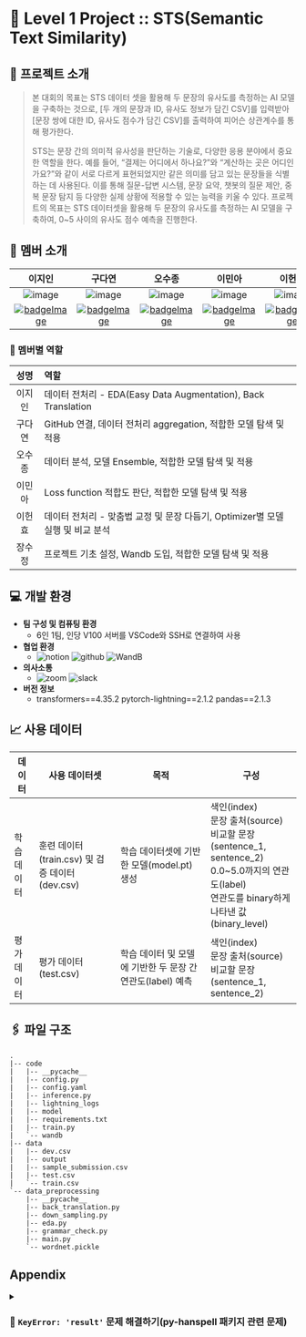 
# 👋 Level 1 Project :: STS(Semantic Text Similarity)

## 📕 프로젝트 소개
> 본 대회의 목표는 STS 데이터 셋을 활용해 두 문장의 유사도를 측정하는 AI 모델을 구축하는 것으로, [두 개의 문장과 ID, 유사도 정보가 담긴 CSV]를 입력받아 [문장 쌍에 대한 ID, 유사도 점수가 담긴 CSV]를 출력하여 피어슨 상관계수를 통해 평가한다.
> 
> STS는 문장 간의 의미적 유사성을 판단하는 기술로, 다양한 응용 분야에서 중요한 역할을 한다. 예를 들어, “결제는 어디에서 하나요?”와 “계산하는 곳은 어디인가요?”와 같이 서로 다르게 표현되었지만 같은 의미를 담고 있는 문장들을 식별하는 데 사용된다. 이를 통해 질문-답변 시스템, 문장 요약, 챗봇의 질문 제안, 중복 문장 탐지 등 다양한 실제 상황에 적용할 수 있는 능력을 키울 수 있다.
프로젝트의 목표는 STS 데이터셋을 활용해 두 문장의 유사도를 측정하는 AI 모델을 구축하여, 0~5 사이의 유사도 점수 예측을 진행한다.

## 🐣 멤버 소개
|이지인|구다연|오수종|이민아|이헌효|장수정|
|:---:|:---:|:---:|:---:|:---:|:---:|
|![image](https://github.com/boostcampaitech6/level1-semantictextsimilarity-nlp-07/assets/153268935/0ee055b6-c879-4e89-a3a8-9a20990e4300)|![image](https://github.com/boostcampaitech6/level1-semantictextsimilarity-nlp-07/assets/153268935/31e9fe6c-c4e3-4aa0-bab9-76c6b58d7030)|![image](https://github.com/boostcampaitech6/level1-semantictextsimilarity-nlp-07/assets/153268935/443f2311-9605-4780-aeb8-5e16765f2d79)|![image](https://github.com/boostcampaitech6/level1-semantictextsimilarity-nlp-07/assets/153268935/f30af8f0-d693-42c7-a8d0-8b62ca3ef493)|![image](https://github.com/boostcampaitech6/level1-semantictextsimilarity-nlp-07/assets/153268935/854d4d70-6dcc-44ca-997b-dd63877b4e2f)|![image](https://github.com/boostcampaitech6/level1-semantictextsimilarity-nlp-07/assets/153268935/454b7a79-271a-4785-a005-de07b0e1dd2a)|
|[![badgeImage](https://img.shields.io/badge/github-181717?style=flat-square&logo=github&logoColor=white)](https://github.com/Boribori12)|[![badgeImage](https://img.shields.io/badge/github-181717?style=flat-square&logo=github&logoColor=white)](https://github.com/9ooDa)|[![badgeImage](https://img.shields.io/badge/github-181717?style=flat-square&logo=github&logoColor=white)](https://github.com/suta777)|[![badgeImage](https://img.shields.io/badge/github-181717?style=flat-square&logo=github&logoColor=white)](https://github.com/minari1505)|[![badgeImage](https://img.shields.io/badge/github-181717?style=flat-square&logo=github&logoColor=white)](https://github.com/AlpacaParker4592)|[![badgeImage](https://img.shields.io/badge/github-181717?style=flat-square&logo=github&logoColor=white)](https://github.com/jo9392)|

### 🐥 멤버별 역할
|성명|역할|
|:--:|:---|
|이지인|데이터 전처리 - EDA(Easy Data Augmentation), Back Translation|
|구다연|GitHub 연결, 데이터 전처리 aggregation, 적합한 모델 탐색 및 적용|
|오수종|데이터 분석, 모델 Ensemble, 적합한 모델 탐색 및 적용|
|이민아|Loss function 적합도 판단, 적합한 모델 탐색 및 적용|
|이헌효|데이터 전처리 - 맞춤법 교정 및 문장 다듬기, Optimizer별 모델 실행 및 비교 분석|
|장수정|프로젝트 기초 설정, Wandb 도입, 적합한 모델 탐색 및 적용|

## 💻 개발 환경
- **팀 구성 및 컴퓨팅 환경**
  - 6인 1팀, 인당 V100 서버를 VSCode와 SSH로 연결하여 사용
- **협업 환경**
  - ![notion](https://img.shields.io/badge/Notion-FFFFFF?style=flat-square&logo=Notion&logoColor=black) ![github](https://img.shields.io/badge/Github-181717?style=flat-square&logo=Github&logoColor=white) ![WandB](https://img.shields.io/badge/WeightsandBiases-FFBE00?style=flat-square&logo=WeightsandBiases&logoColor=white)
- **의사소통**
  - ![zoom](https://img.shields.io/badge/Zoom-0B5CFF?style=flat-square&logo=Zoom&logoColor=white) ![slack](https://img.shields.io/badge/Slack-4A154B?style=flat-square&logo=Slack&logoColor=white)
- **버전 정보**
  - transformers==4.35.2 pytorch-lightning==2.1.2 pandas==2.1.3
  
## 📈 사용 데이터
|데이터|사용 데이터셋|목적|구성|
|---|---|---|---|
|학습 데이터|훈련 데이터(train.csv) 및 검증 데이터(dev.csv)|학습 데이터셋에 기반한 모델(model.pt) 생성|색인(index)<br>문장 출처(source)<br>비교할 문장(sentence_1, sentence_2)<br>0.0~5.0까지의 연관도(label)<br>연관도를 binary하게 나타낸 값(binary_level)|
|평가 데이터|평가 데이터(test.csv)|학습 데이터 및 모델에 기반한 두 문장 간 연관도(label) 예측|색인(index)<br>문장 출처(source)<br>비교할 문장(sentence_1, sentence_2)|

## 🖇️ 파일 구조
```
.
|-- code
|   |-- __pycache__
|   |-- config.py
|   |-- config.yaml
|   |-- inference.py
|   |-- lightning_logs
|   |-- model
|   |-- requirements.txt
|   |-- train.py
|   `-- wandb
|-- data
|   |-- dev.csv
|   |-- output
|   |-- sample_submission.csv
|   |-- test.csv
|   `-- train.csv
`-- data_preprocessing
    |-- __pycache__
    |-- back_translation.py
    |-- down_sampling.py
    |-- eda.py
    |-- grammar_check.py
    |-- main.py
    `-- wordnet.pickle
```

## Appendix
<details><summary>
  
  ### 🔧 ```KeyError: 'result'``` 문제 해결하기(py-hanspell 패키지 관련 문제)
  
  </summary>
  
#### 원인

* 네이버 맞춤법 검사기가 업데이트되어 패키지 차원에서 ```passportKey```와 ```callback``` 변수를 제공해야 하지만, py-hanspell 패키지가 업데이트되지 않아 발생한 문제

#### 해결 방법

1. ```.../lib/python3.10/site-packages/hanspell/spell_checker.py``` 부분을 ```Ctrl``` + 클릭하여 패키지 파일 들어가기
2. 네이버 맞춤법 검사기에서 ```passportKey```, ```_callback``` 변수값을 copy하기
3. ```spell_checker.py``` 패키지 파일 수정하기

    1. 개발자 툴을 지원하는 브라우저(예: Chrome)로 [네이버 맞춤법 검사기 링크](https://search.naver.com/search.naver?where=nexearch&query=%EB%84%A4%EC%9D%B4%EB%B2%84+%EB%A7%9E%EC%B6%A4%EB%B2%95+%EA%B2%80%EC%82%AC%EA%B8%B0&ie=utf8&sm=tab_she&qdt=0)에 접속한 후 ```F12``` 버튼 눌러 개발자 툴 들어가기
    2. 개발자 툴에서 ```Network``` 채널 버튼 클릭하기
       ![Untitled](https://github.com/boostcampaitech6/level1-semantictextsimilarity-nlp-07/assets/153268935/8cd40659-8d70-49eb-8897-a8b51aa64e6a)
    3. 맞춤법 검사기에 아무 문구를 넣고 ```Network``` 채널 창에 "spell" 검색하기
       ![Untitled](https://github.com/boostcampaitech6/level1-semantictextsimilarity-nlp-07/assets/153268935/4245b1cc-e848-4c35-a29a-47c333ba8c92)
    4. ```SpellerProxy?…``` 변수를 클릭하여 ```Header``` 채널의 ```RequestURL``` 변수를 확인하기
    5. ```RequestURL``` 변수에서 ```passportKey``` 및 ```_callback``` 변수값을 복사하기
       ![Untitled](https://github.com/boostcampaitech6/level1-semantictextsimilarity-nlp-07/assets/153268935/90608c61-ee20-4b65-96e2-53b83c112d80)
       여기서는 ```passportKey=db951c57dce59ab5bda4148db8a11fe7e1277e6a```, ```_callback=jQuery112407861628390335917_1702639286516```라 나옴.
   6. ```spell_checker.py```로 돌아가 아래와 같이 수정하기
      * 수정 전
        ```python
        ...
        
        data = json.loads(r.text)
        
        ...
        
        payload = {'q': text, 'color_blindness': '0' }
        
        ...
        ```
      * 수정 후
        ```python
        ...
        
        import re
        json_data = re.search(r'\((.*)\)', r.text).group(1)
        data = json.loads(json_data)
        
        ...
        
        payload = {'passportKey': 'curl값 copy하기',
					  '_callback': 'curl값 copy하기',
					  'q': text,
					  'color_blindness': '0' }
        
        ...
        ```

  
</details>

